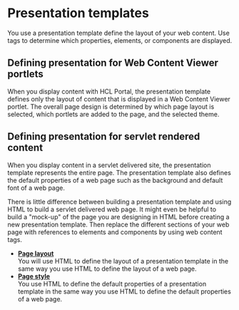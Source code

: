 # Presentation templates

You use a presentation template define the layout of your web content. Use tags to determine which properties, elements, or components are displayed.

## Defining presentation for Web Content Viewer portlets

When you display content with HCL Portal, the presentation template defines only the layout of content that is displayed in a Web Content Viewer portlet. The overall page design is determined by which page layout is selected, which portlets are added to the page, and the selected theme.

## Defining presentation for servlet rendered content

When you display content in a servlet delivered site, the presentation template represents the entire page. The presentation template also defines the default properties of a web page such as the background and default font of a web page.

There is little difference between building a presentation template and using HTML to build a servlet delivered web page. It might even be helpful to build a "mock-up" of the page you are designing in HTML before creating a new presentation template. Then replace the different sections of your web page with references to elements and components by using web content tags.

-   **[Page layout](wcm_dev_pres-temp_examples_layout.md)**  
You will use HTML to define the layout of a presentation template in the same way you use HTML to define the layout of a web page.
-   **[Page style](wcm_dev_pres-temp_examples_style.md)**  
You use HTML to define the default properties of a presentation template in the same way you use HTML to define the default properties of a web page. 


